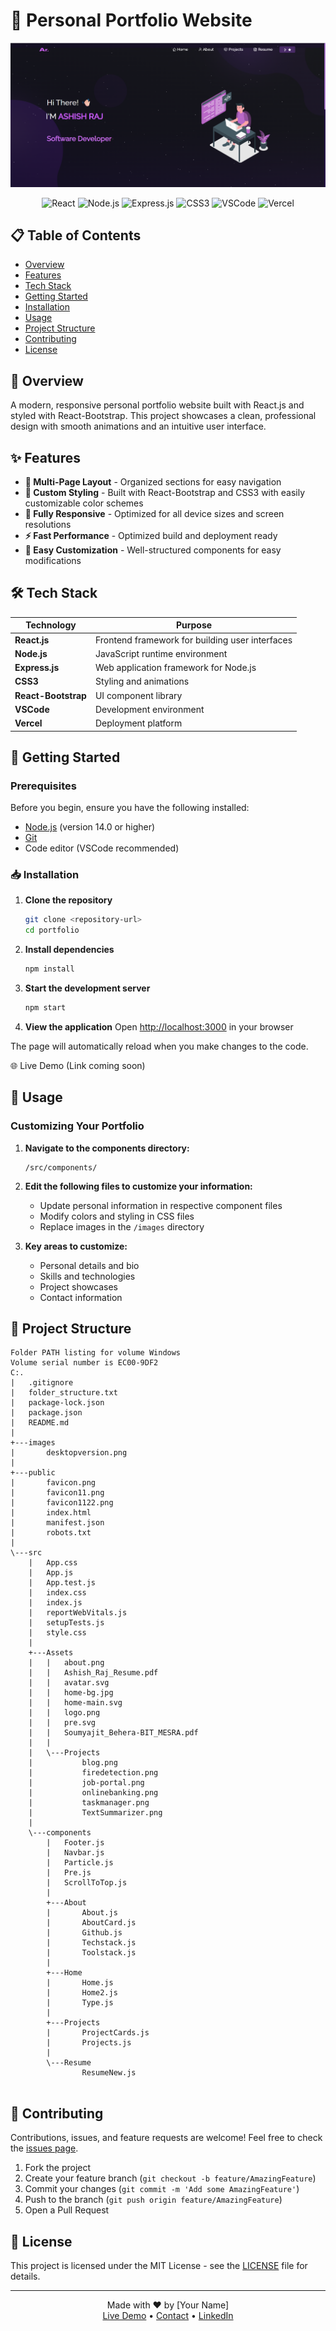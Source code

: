 # 🚀 Personal Portfolio Website

<div align="center">
  <img src="https://raw.githubusercontent.com/ADubey7/portfolio/main/images/desktopversion.png" />
</div>


<div align="center">
  
  ![React](https://img.shields.io/badge/React-20232A?style=for-the-badge&logo=react&logoColor=61DAFB)
  ![Node.js](https://img.shields.io/badge/Node.js-43853D?style=for-the-badge&logo=node.js&logoColor=white)
  ![Express.js](https://img.shields.io/badge/Express.js-404D59?style=for-the-badge)
  ![CSS3](https://img.shields.io/badge/CSS3-1572B6?style=for-the-badge&logo=css3&logoColor=white)
  ![VSCode](https://img.shields.io/badge/Visual_Studio_Code-0078D4?style=for-the-badge&logo=visual%20studio%20code&logoColor=white)
  ![Vercel](https://img.shields.io/badge/Vercel-000000?style=for-the-badge&logo=vercel&logoColor=white)

</div>

## 📋 Table of Contents
- [Overview](#overview)
- [Features](#features)
- [Tech Stack](#tech-stack)
- [Getting Started](#getting-started)
- [Installation](#installation)
- [Usage](#usage)
- [Project Structure](#project-structure)
- [Contributing](#contributing)
- [License](#license)

## 🌟 Overview

A modern, responsive personal portfolio website built with React.js and styled with React-Bootstrap. This project showcases a clean, professional design with smooth animations and an intuitive user interface.

## ✨ Features

- **📖 Multi-Page Layout** - Organized sections for easy navigation
- **🎨 Custom Styling** - Built with React-Bootstrap and CSS3 with easily customizable color schemes
- **📱 Fully Responsive** - Optimized for all device sizes and screen resolutions
- **⚡ Fast Performance** - Optimized build and deployment ready
- **🔧 Easy Customization** - Well-structured components for easy modifications

## 🛠 Tech Stack

| Technology | Purpose |
|------------|---------|
| **React.js** | Frontend framework for building user interfaces |
| **Node.js** | JavaScript runtime environment |
| **Express.js** | Web application framework for Node.js |
| **CSS3** | Styling and animations |
| **React-Bootstrap** | UI component library |
| **VSCode** | Development environment |
| **Vercel** | Deployment platform |

## 🚀 Getting Started

### Prerequisites

Before you begin, ensure you have the following installed:
- [Node.js](https://nodejs.org/) (version 14.0 or higher)
- [Git](https://git-scm.com/)
- Code editor (VSCode recommended)

### 📥 Installation

1. **Clone the repository**
   ```bash
   git clone <repository-url>
   cd portfolio
   ```

2. **Install dependencies**
   ```bash
   npm install
   ```

3. **Start the development server**
   ```bash
   npm start
   ```

4. **View the application**
   Open [http://localhost:3000](http://localhost:3000) in your browser

The page will automatically reload when you make changes to the code.

🌐 Live Demo 
(Link coming soon)

## 📖 Usage

### Customizing Your Portfolio

1. **Navigate to the components directory:**
   ```
   /src/components/
   ```

2. **Edit the following files to customize your information:**
   - Update personal information in respective component files
   - Modify colors and styling in CSS files
   - Replace images in the `/images` directory

3. **Key areas to customize:**
   - Personal details and bio
   - Skills and technologies
   - Project showcases
   - Contact information

## 📁 Project Structure

```
Folder PATH listing for volume Windows
Volume serial number is EC00-9DF2
C:.
|   .gitignore
|   folder_structure.txt
|   package-lock.json
|   package.json
|   README.md
|   
+---images
|       desktopversion.png
|       
+---public
|       favicon.png
|       favicon11.png
|       favicon1122.png
|       index.html
|       manifest.json
|       robots.txt
|       
\---src
    |   App.css
    |   App.js
    |   App.test.js
    |   index.css
    |   index.js
    |   reportWebVitals.js
    |   setupTests.js
    |   style.css
    |   
    +---Assets
    |   |   about.png
    |   |   Ashish_Raj_Resume.pdf
    |   |   avatar.svg
    |   |   home-bg.jpg
    |   |   home-main.svg
    |   |   logo.png
    |   |   pre.svg
    |   |   Soumyajit_Behera-BIT_MESRA.pdf
    |   |   
    |   \---Projects
    |           blog.png
    |           firedetection.png
    |           job-portal.png
    |           onlinebanking.png
    |           taskmanager.png
    |           TextSummarizer.png
    |           
    \---components
        |   Footer.js
        |   Navbar.js
        |   Particle.js
        |   Pre.js
        |   ScrollToTop.js
        |   
        +---About
        |       About.js
        |       AboutCard.js
        |       Github.js
        |       Techstack.js
        |       Toolstack.js
        |       
        +---Home
        |       Home.js
        |       Home2.js
        |       Type.js
        |       
        +---Projects
        |       ProjectCards.js
        |       Projects.js
        |       
        \---Resume
                ResumeNew.js
                

```

## 🤝 Contributing

Contributions, issues, and feature requests are welcome! Feel free to check the [issues page](../../issues).

1. Fork the project
2. Create your feature branch (`git checkout -b feature/AmazingFeature`)
3. Commit your changes (`git commit -m 'Add some AmazingFeature'`)
4. Push to the branch (`git push origin feature/AmazingFeature`)
5. Open a Pull Request

## 📝 License

This project is licensed under the MIT License - see the [LICENSE](LICENSE) file for details.

---

<div align="center">
  Made with ❤️ by [Your Name]
  <br>
  <a href="your-portfolio-url">Live Demo</a> • 
  <a href="mailto:your-email">Contact</a> • 
  <a href="your-linkedin">LinkedIn</a>
</div>